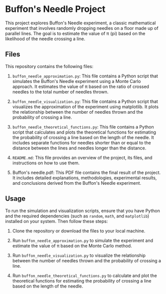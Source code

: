 # Buffon's Needle Project

This project explores Buffon's Needle experiment, a classic mathematical experiment that involves randomly dropping needles on a floor made up of parallel lines. The goal is to estimate the value of π (pi) based on the likelihood of the needle crossing a line.

## Files

This repository contains the following files:

1. `buffon_needle_approximation.py`: This file contains a Python script that simulates the Buffon's Needle experiment using a Monte Carlo approach. It estimates the value of π based on the ratio of crossed needles to the total number of needles thrown.

2. `buffon_needle_visualization.py`: This file contains a Python script that visualizes the approximation of the experiment using matplotlib. It plots the relationship between the number of needles thrown and the probability of crossing a line.

3. `buffon_needle_theoretical_functions.py`: This file contains a Python script that calculates and plots the theoretical functions for estimating the probability of crossing a line based on the length of the needle. It includes separate functions for needles shorter than or equal to the distance between the lines and needles longer than the distance.

4. `README.md`: This file provides an overview of the project, its files, and instructions on how to use them.

5. Buffon's needle.pdf: This PDF file contains the final result of the project. It includes detailed explanations, methodologies, experimental results, and conclusions derived from the Buffon's Needle experiment.
## Usage

To run the simulation and visualization scripts, ensure that you have Python and the required dependencies (such as `random`, `math`, and `matplotlib`) installed on your system. Then follow these steps:

1. Clone the repository or download the files to your local machine.

2. Run `buffon_needle_approximation.py` to simulate the experiment and estimate the value of π based on the Monte Carlo method.

3. Run `buffon_needle_visualization.py` to visualize the relationship between the number of needles thrown and the probability of crossing a line.

4. Run `buffon_needle_theoretical_functions.py` to calculate and plot the theoretical functions for estimating the probability of crossing a line based on the length of the needle.
